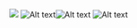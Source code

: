 ![](/images/blog/threejs_material.png)
![Alt text](image.png)![Alt text](image.png)
![Alt text](image.png)